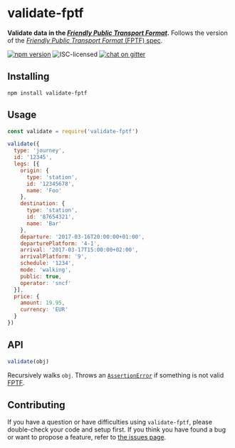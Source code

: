 # validate-fptf

**Validate data in the [*Friendly Public Transport Format*](https://github.com/public-transport/friendly-public-transport-format).** Follows the version of the [*Friendly Public Transport Format* (FPTF) spec](https://github.com/public-transport/friendly-public-transport-format).

[![npm version](https://img.shields.io/npm/v/validate-fptf.svg)](https://www.npmjs.com/package/validate-fptf)
![ISC-licensed](https://img.shields.io/github/license/derhuerst/validate-fptf.svg)
[![chat on gitter](https://badges.gitter.im/derhuerst.svg)](https://gitter.im/derhuerst)


## Installing

```shell
npm install validate-fptf
```


## Usage

```js
const validate = require('validate-fptf')

validate({
  type: 'journey',
  id: '12345',
  legs: [{
    origin: {
      type: 'station',
      id: '12345678',
      name: 'Foo'
    },
    destination: {
      type: 'station',
      id: '87654321',
      name: 'Bar'
    },
    departure: '2017-03-16T20:00:00+01:00',
    departurePlatform: '4-1',
    arrival: '2017-03-17T15:00:00+02:00',
    arrivalPlatform: '9',
    schedule: '1234',
    mode: 'walking',
    public: true,
    operator: 'sncf'
  }],
  price: {
    amount: 19.95,
    currency: 'EUR'
  }
})
```


## API

```js
validate(obj)
```

Recursively walks `obj`. Throws an [`AssertionError`](https://nodejs.org/api/errors.html#errors_class_assertionerror) if something is not valid [FPTF](https://github.com/public-transport/friendly-public-transport-format).


## Contributing

If you have a question or have difficulties using `validate-fptf`, please double-check your code and setup first. If you think you have found a bug or want to propose a feature, refer to [the issues page](https://github.com/derhuerst/validate-fptf/issues).
